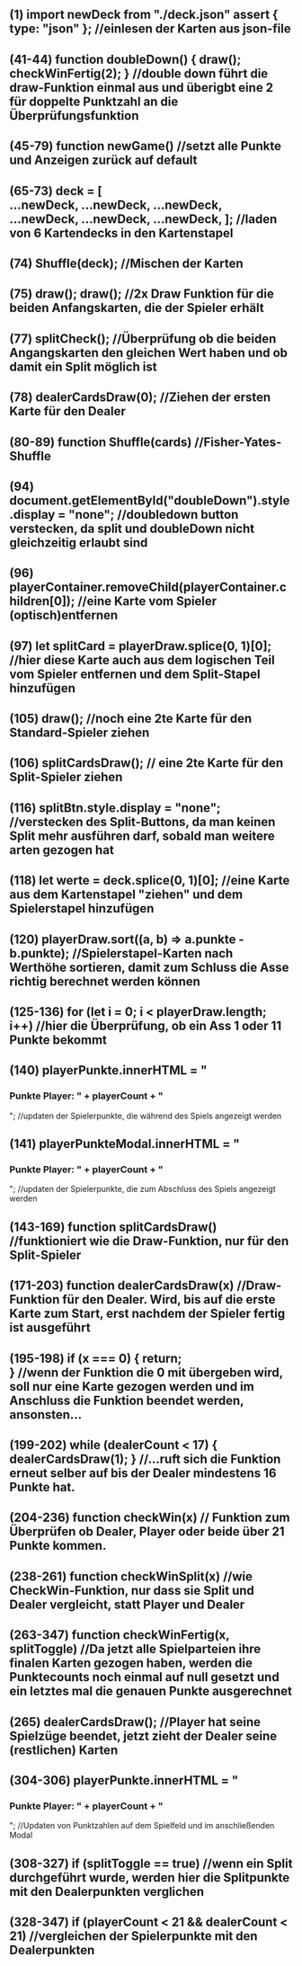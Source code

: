 (1)
import newDeck from "./deck.json" assert { type: "json" }; 
//einlesen der Karten aus json-file
--

(41-44)
function doubleDown() {
    draw();
    checkWinFertig(2); 
}
//double down führt die draw-Funktion einmal aus und überigbt eine 2 für doppelte Punktzahl an die Überprüfungsfunktion
--

(45-79)
function newGame() 
//setzt alle Punkte und Anzeigen zurück auf default
--

(65-73)
deck = [        
    ...newDeck,
    ...newDeck,
    ...newDeck,
    ...newDeck,
    ...newDeck,
    ...newDeck,
];
    //laden von 6 Kartendecks in den Kartenstapel
--

(74)
Shuffle(deck); 
//Mischen der Karten
--

(75)
draw(); 
draw();
//2x Draw Funktion für die beiden Anfangskarten, die der Spieler erhält
--

(77)
splitCheck(); 
//Überprüfung ob die beiden Angangskarten den gleichen Wert haben und ob  damit ein Split möglich ist
--

(78)
dealerCardsDraw(0); 
//Ziehen der ersten Karte für den Dealer
--

(80-89)
function Shuffle(cards)
//Fisher-Yates-Shuffle
--

(94)
document.getElementById("doubleDown").style.display = "none"; 
//doubledown button verstecken, da split und doubleDown nicht gleichzeitig erlaubt sind
--

(96)
playerContainer.removeChild(playerContainer.children[0]); 
//eine Karte vom Spieler (optisch)entfernen
--

(97)
let splitCard = playerDraw.splice(0, 1)[0]; 
//hier diese Karte auch aus dem logischen Teil vom Spieler entfernen und dem Split-Stapel hinzufügen
--

(105)
draw(); 
//noch eine 2te Karte für den Standard-Spieler ziehen
--

(106)
splitCardsDraw(); 
// eine 2te Karte für den Split-Spieler ziehen
--

(116)
splitBtn.style.display = "none"; 
//verstecken des Split-Buttons, da man keinen Split mehr ausführen darf, sobald man weitere arten gezogen hat
--

(118)
let werte = deck.splice(0, 1)[0]; //eine Karte aus dem Kartenstapel "ziehen" und dem Spielerstapel hinzufügen
--

(120)
playerDraw.sort((a, b) => a.punkte - b.punkte); 
//Spielerstapel-Karten nach Werthöhe sortieren, damit zum Schluss die Asse richtig berechnet werden können
--

(125-136)
for (let i = 0; i < playerDraw.length; i++) 
//hier die Überprüfung, ob ein Ass 1 oder 11 Punkte bekommt
--

(140)
playerPunkte.innerHTML = "<h3>Punkte Player: " + playerCount + "</h3>"; 
//updaten der Spielerpunkte, die während des Spiels angezeigt werden
--

(141)
playerPunkteModal.innerHTML = "<h3>Punkte Player: " + playerCount + "</h3>"; 
//updaten der Spielerpunkte, die zum Abschluss des Spiels angezeigt werden
--

(143-169)
function splitCardsDraw() 
//funktioniert wie die Draw-Funktion, nur für den Split-Spieler
--

(171-203)
function dealerCardsDraw(x) 
//Draw-Funktion für den Dealer. Wird, bis auf die erste Karte zum Start, erst nachdem der Spieler fertig ist ausgeführt
--

(195-198)
if (x === 0) {
    return;        
}
//wenn der Funktion die 0 mit übergeben wird, soll nur eine Karte gezogen werden und im Anschluss die Funktion beendet werden, ansonsten...
--

(199-202)
while (dealerCount < 17) {        
        dealerCardsDraw(1);
}
//...ruft sich die Funktion erneut selber auf bis der Dealer mindestens 16 Punkte hat.
--

(204-236)
function checkWin(x)
// Funktion zum Überprüfen ob Dealer, Player oder beide über 21 Punkte kommen.
--

(238-261)
function checkWinSplit(x)
//wie CheckWin-Funktion, nur dass sie Split und Dealer vergleicht, statt Player und Dealer
--

(263-347)
function checkWinFertig(x, splitToggle)
//Da jetzt alle Spielparteien ihre finalen Karten gezogen haben, werden die Punktecounts noch einmal auf null gesetzt und ein letztes mal die genauen Punkte ausgerechnet
--

(265)
dealerCardsDraw();
//Player hat seine Spielzüge beendet, jetzt zieht der Dealer seine (restlichen) Karten
--

(304-306)
playerPunkte.innerHTML = "<h3>Punkte Player: " + playerCount + "</h3>";
//Updaten von Punktzahlen auf dem Spielfeld und im anschließenden Modal
--

(308-327)
if (splitToggle == true)
//wenn ein Split durchgeführt wurde, werden hier die Splitpunkte mit den Dealerpunkten verglichen
--

(328-347)
if (playerCount < 21 && dealerCount < 21)
//vergleichen der Spielerpunkte mit den Dealerpunkten
--